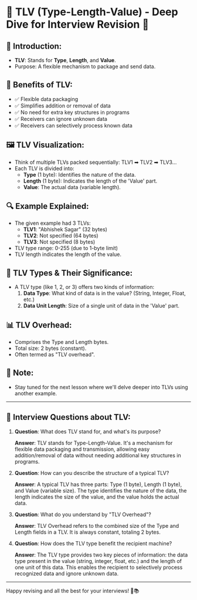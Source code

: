 
# 📝 TLV (Type-Length-Value) - Deep Dive for Interview Revision 🚀

## 📌 Introduction:
- **TLV**: Stands for **Type**, **Length**, and **Value**.
- Purpose: A flexible mechanism to package and send data.

## 🎯 Benefits of TLV:
- ✅ Flexible data packaging
- ✅ Simplifies addition or removal of data
- ✅ No need for extra key structures in programs
- ✅ Receivers can ignore unknown data
- ✅ Receivers can selectively process known data

## 🖼️ TLV Visualization:
- Think of multiple TLVs packed sequentially: TLV1 ➡ TLV2 ➡ TLV3...
- Each TLV is divided into:
  - **Type** (1 byte): Identifies the nature of the data.
  - **Length** (1 byte): Indicates the length of the 'Value' part.
  - **Value**: The actual data (variable length).
  
## 🔍 Example Explained:
- The given example had 3 TLVs: 
  - **TLV1**: "Abhishek Sagar" (32 bytes)
  - **TLV2**: Not specified (64 bytes)
  - **TLV3**: Not specified (8 bytes)
- TLV type range: 0-255 (due to 1-byte limit)
- TLV length indicates the length of the value.

## 🚀 TLV Types & Their Significance:
- A TLV type (like 1, 2, or 3) offers two kinds of information:
  1. **Data Type**: What kind of data is in the value? (String, Integer, Float, etc.)
  2. **Data Unit Length**: Size of a single unit of data in the 'Value' part.

## 📊 TLV Overhead:
- Comprises the Type and Length bytes.
- Total size: 2 bytes (constant).
- Often termed as "TLV overhead".

## 📌 Note:
- Stay tuned for the next lesson where we'll delve deeper into TLVs using another example.

---

## 🤔 Interview Questions about TLV:

1. **Question**: What does TLV stand for, and what's its purpose?
   
   **Answer**: TLV stands for Type-Length-Value. It's a mechanism for flexible data packaging and transmission, allowing easy addition/removal of data without needing additional key structures in programs.

2. **Question**: How can you describe the structure of a typical TLV?

   **Answer**: A typical TLV has three parts: Type (1 byte), Length (1 byte), and Value (variable size). The type identifies the nature of the data, the length indicates the size of the value, and the value holds the actual data.

3. **Question**: What do you understand by "TLV Overhead"?

   **Answer**: TLV Overhead refers to the combined size of the Type and Length fields in a TLV. It is always constant, totaling 2 bytes.

4. **Question**: How does the TLV type benefit the recipient machine?

   **Answer**: The TLV type provides two key pieces of information: the data type present in the value (string, integer, float, etc.) and the length of one unit of this data. This enables the recipient to selectively process recognized data and ignore unknown data.

---

Happy revising and all the best for your interviews! 🌟📚
